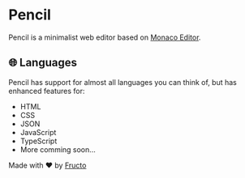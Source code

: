 # Pencil

Pencil is a minimalist web editor based on [Monaco Editor](https://microsoft.github.io/monaco-editor/).

## 🌐 Languages

Pencil has support for almost all languages you can think of,
but has enhanced features for:

* HTML
* CSS
* JSON
* JavaScript
* TypeScript
* More comming soon...


Made with ❤ by [Fructo](https://fructo.land)